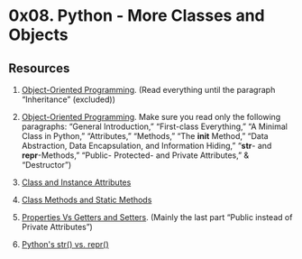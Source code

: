 # 0x08. Python - More Classes and Objects

## Resources

1. [Object-Oriented Programming](https://python.swaroopch.com/oop.html). (Read everything until the paragraph “Inheritance” (excluded))

1. [Object-Oriented Programming](https://python-course.eu/oop/object-oriented-programming.php). Make sure you read only the following paragraphs: “General Introduction,” “First-class Everything,” “A Minimal Class in Python,” “Attributes,” “Methods,” “The __init__ Method,” “Data Abstraction, Data Encapsulation, and Information Hiding,” “__str__- and __repr__-Methods,” “Public- Protected- and Private Attributes,” & “Destructor”)

1. [Class and Instance Attributes](https://python-course.eu/oop/class-instance-attributes.php)

1. [Class Methods and Static Methods](https://www.youtube.com/watch?v=rq8cL2XMM5M)

1. [Properties Vs Getters and Setters](https://python-course.eu/oop/properties-vs-getters-and-setters.php). (Mainly the last part “Public instead of Private Attributes”)

1. [Python's str() vs. repr()](https://shipit.dev/posts/python-str-vs-repr.html)
